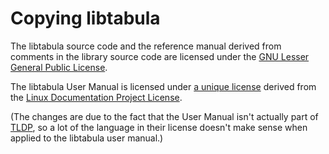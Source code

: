 Copying libtabula
====

The libtabula source code and the reference manual derived from
comments in the library source code are licensed under the [GNU Lesser
General Public License][1].

The libtabula User Manual is licensed under [a unique license][2]
derived from the [Linux Documentation Project License][3].

(The changes are due to the fact that the User Manual isn't actually
part of [TLDP][4], so a lot of the language in their license doesn't
make sense when applied to the libtabula user manual.)

[1]: LICENSE.md
[2]: doc/userman/LICENSE.md
[3]: http://www.tldp.org/manifesto.html
[4]: http://www.tldp.org/
